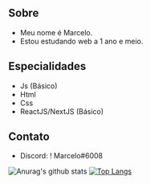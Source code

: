 
##  Sobre

 - Meu nome é Marcelo.
 - Estou estudando web a 1 ano e meio.

## Especialidades
 - Js (Básico)
 - Html
 - Css
 - ReactJS/NextJS (Básico)

## Contato

 - Discord: ! Marcelo#6008


![Anurag's github stats](https://github-readme-stats.vercel.app/api?username=Marcelokjk&show_icons=true&theme=dark) 
[![Top Langs](https://github-readme-stats.vercel.app/api/top-langs/?username=Marcelokjk&theme=dark)](https://github.com/anuraghazra/github-readme-stats)  
